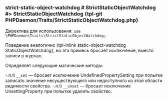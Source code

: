 ### strict-static-object-watchdog # StrictStaticObjectWatchdog #> StrictStaticObjectWatchdog {tpl-git PHPDaemon/Traits/StrictStaticObjectWatchdog.php}

Директива для использования: `use \PHPDaemon\Traits\StrictStaticObjectWatchdog;`

Поведение аналогично {tpl-inlink static-object-watchdog StaticObjectWatchdog}, но эта примесь бросает исключение, вместо записи в журнал.

Определяет следующие магические методы:

-.n.ti `__set` — бросает исключение UndefinedPropertySetting при попытке записать значение несуществующего или недоступного из этой области видимости свойства. 
-.n.ti `__unset` — бросает исключение UnsettingProperty при попытке удалить свойство.
